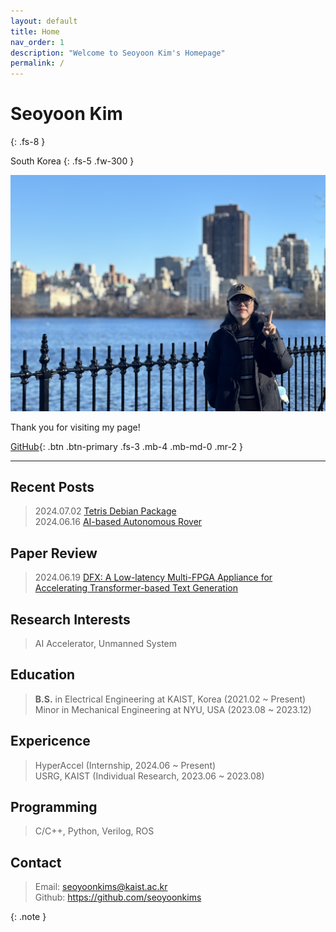 ```yaml
---
layout: default
title: Home
nav_order: 1
description: "Welcome to Seoyoon Kim's Homepage"
permalink: /
---
```


# Seoyoon Kim
{: .fs-8 }

South Korea
{: .fs-5 .fw-300 }

![ex_screenshot](./assets/images/me2.jpg)  

Thank you for visiting my page!  

[GitHub][Github]{: .btn .btn-primary .fs-3 .mb-4 .mb-md-0 .mr-2 }

---

## Recent Posts
> 2024.07.02 [Tetris Debian Package](https://seoyoonkims.github.io/docs/posts/deb/)  
> 2024.06.16 [AI-based Autonomous Rover](https://seoyoonkims.github.io/docs/posts/ee405/)  

## Paper Review  
> 2024.06.19 [DFX: A Low-latency Multi-FPGA Appliance for Accelerating Transformer-based Text Generation](https://seoyoonkims.github.io/docs/paper_review/A%20Low-latency%20Multi-FPGA%20Appliance%20for%20Accelerating%20Transformer-based%20Text%20Generation/)  



## Research Interests

> AI Accelerator, Unmanned System


## Education

> **B.S.** in Electrical Engineering at KAIST, Korea (2021.02 ~ Present)  
> Minor in Mechanical Engineering at NYU, USA (2023.08 ~ 2023.12)


## Expericence

> HyperAccel (Internship, 2024.06 ~ Present)  
> USRG, KAIST (Individual Research, 2023.06 ~ 2023.08)


## Programming

> C/C++, Python, Verilog, ROS


## Contact

> Email: <seoyoonkims@kaist.ac.kr>  
> Github: <https://github.com/seoyoonkims>

{: .note }


[Github]: https://github.com/seoyoonkims
